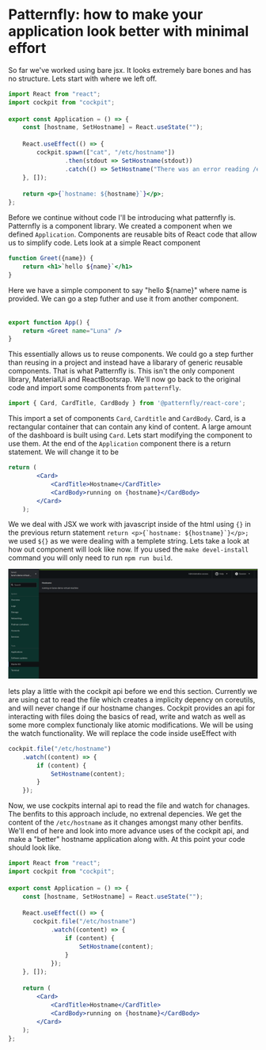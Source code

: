 # Patternfly: how to make your application look better with minimal effort


So far we've worked using bare jsx. It looks extremely bare bones and has no structure. Lets start with where we left off. 

```jsx
import React from "react";
import cockpit from "cockpit";

export const Application = () => {
    const [hostname, SetHostname] = React.useState("");

    React.useEffect(() => {
        cockpit.spawn(["cat", "/etc/hostname"])
                .then(stdout => SetHostname(stdout))
                .catch(() => SetHostname("There was an error reading /etc/hostname"));
    }, []);

    return <p>{`hostname: ${hostname}`}</p>;
};
```

Before we continue without code I'll be introducing what patternfly is. Patternfly is a component library. We created a component when we defined `Application`.  Components are reusable bits of React code that allow us to simplify code. Lets look at a simple React component

```jsx
function Greet({name}) {
    return <h1>`hello ${name}`</h1>
}
```

Here we have a simple component to say "hello ${name}" where name is provided. We can go a step futher and use it from another component.

```jsx

export function App() {
    return <Greet name="Luna" />
}
```
This essentially allows us to reuse components. We could go a step further than reusing in a project and instead have a libarary of generic reusable components. That is what Patternfly is. This isn't the only component library, MaterialUi and ReactBootsrap. We'll now go back to the original code and import some components from `patternfly`.

```jsx
import { Card, CardTitle, CardBody } from '@patternfly/react-core';
```

This import a set of components `Card`, `Cardtitle` and `CardBody`. Card, is a rectangular container that can contain any kind of content. A large amount of the dashboard is built using `Card`. Lets start modifying the component to use them. At the end of the `Application` component there is a return statement. We will change it to be

```jsx
return (
        <Card>
            <CardTitle>Hostname</CardTitle>
            <CardBody>running on {hostname}</CardBody>
        </Card>
    );
```

We we deal with JSX we work with javascript inside of the html using `{}` in the previous return statement ```return <p>{`hostname: ${hostname}`}</p>;``` we used `${}` as we were dealing with a templete string. Lets take a look at how out component will look like now. If you used the `make devel-install` command you will only need to run `npm run build`.


![](./images/now_with_patternfly.png)

lets play a little with the cockpit api before we end this section. Currently we are using cat to read the file which creates a implicity depency on coreutils, and will never change if our hostname changes. Cockpit provides an api for interacting with files doing the basics of read, write and watch as well as some more complex functionaly like atomic modifications. We will be using the watch functionality. We will replace the code inside useEffect with 

```jsx
cockpit.file("/etc/hostname")
    .watch((content) => {
        if (content) {
            SetHostname(content);
        }
    });
```

Now, we use cockpits internal api to read the file and watch for chanages. The benfits to this approach include, no extrenal depencies. We get the content of the `/etc/hostname` as it changes amongst many other benfits. We'll end of here and look into more advance uses of the cockpit api, and make a "better" hostname application along with. At this point your code should look like.

```jsx
import React from "react";
import cockpit from "cockpit";

export const Application = () => {
    const [hostname, SetHostname] = React.useState("");

    React.useEffect(() => {
       cockpit.file("/etc/hostname")
            .watch((content) => {
                if (content) {
                    SetHostname(content);
                }
            });
    }, []);

    return (
        <Card>
            <CardTitle>Hostname</CardTitle>
            <CardBody>running on {hostname}</CardBody>
        </Card>
    );
};
```